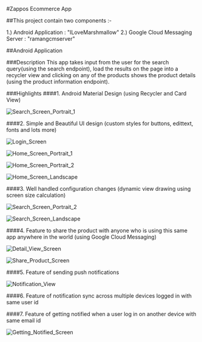 #Zappos Ecommerce App

##This project contain two components :-

1.) Android Application : "ILoveMarshmallow"
2.) Google Cloud Messaging Server : "ramangcmserver"

##Android Application


###Description
This app takes input from the user for the search query(using the search endpoint), load the results on the page into a recycler view and clicking on any of the products shows the product details (using the product information endpoint).

###Highlights
####1. Android Material Design (using Recycler and Card View)

![Search_Screen_Portrait_1](https://github.com/ramanpreeet1990/zappos_ecommerce/blob/master/Images/Search_Screen_Portrait_1.jpg)


####2. Simple and Beautiful UI design (custom styles for buttons, edittext, fonts and lots more)

![Login_Screen](https://github.com/ramanpreeet1990/zappos_ecommerce/blob/master/Images/Login_Screen.jpg) 

![Home_Screen_Portrait_1](https://github.com/ramanpreeet1990/zappos_ecommerce/blob/master/Images/Home_Screen_Portrait_1.jpg) 

![Home_Screen_Portrait_2](https://github.com/ramanpreeet1990/zappos_ecommerce/blob/master/Images/Home_Screen_Portrait_2.jpg) 

![Home_Screen_Landscape](https://github.com/ramanpreeet1990/zappos_ecommerce/blob/master/Images/Home_Screen_Landscape.jpg)


####3. Well handled configuration changes (dynamic view drawing using screen size calculation)

![Search_Screen_Portrait_2](https://github.com/ramanpreeet1990/zappos_ecommerce/blob/master/Images/Search_Screen_Portrait_2.jpg) 

![Search_Screen_Landscape](https://github.com/ramanpreeet1990/zappos_ecommerce/blob/master/Images/Search_Screen_Landscape.jpg)


####4. Feature to share the product with anyone who is using this same app anywhere in the world (using Google Cloud Messaging)

![Detail_View_Screen](https://github.com/ramanpreeet1990/zappos_ecommerce/blob/master/Images/Detail_View_Screen.jpg)

![Share_Product_Screen](https://github.com/ramanpreeet1990/zappos_ecommerce/blob/master/Images/Share_Product_Screen.jpg)


####5. Feature of sending push notifications

![Notification_View](https://github.com/ramanpreeet1990/zappos_ecommerce/blob/master/Images/Notification_View.jpg)


####6. Feature of notification sync across multiple devices logged in with same user id


####7. Feature of getting notified when a user log in on another device with same email id

![Getting_Notified_Screen](https://github.com/ramanpreeet1990/zappos_ecommerce/blob/master/Images/Getting_Notified_Screen.jpg)
